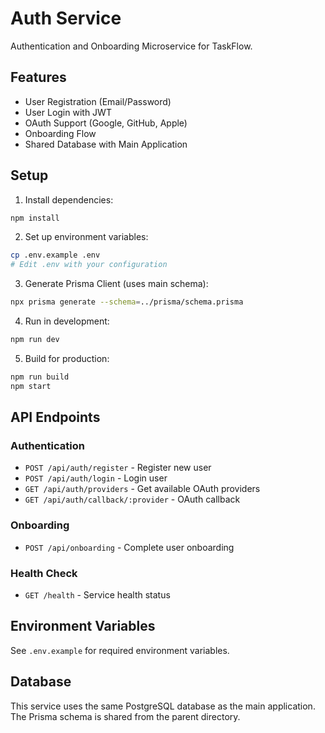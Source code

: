 # Auth Service

Authentication and Onboarding Microservice for TaskFlow.

## Features

- User Registration (Email/Password)
- User Login with JWT
- OAuth Support (Google, GitHub, Apple)
- Onboarding Flow
- Shared Database with Main Application

## Setup

1. Install dependencies:
```bash
npm install
```

2. Set up environment variables:
```bash
cp .env.example .env
# Edit .env with your configuration
```

3. Generate Prisma Client (uses main schema):
```bash
npx prisma generate --schema=../prisma/schema.prisma
```

4. Run in development:
```bash
npm run dev
```

5. Build for production:
```bash
npm run build
npm start
```

## API Endpoints

### Authentication

- `POST /api/auth/register` - Register new user
- `POST /api/auth/login` - Login user
- `GET /api/auth/providers` - Get available OAuth providers
- `GET /api/auth/callback/:provider` - OAuth callback

### Onboarding

- `POST /api/onboarding` - Complete user onboarding

### Health Check

- `GET /health` - Service health status

## Environment Variables

See `.env.example` for required environment variables.

## Database

This service uses the same PostgreSQL database as the main application. The Prisma schema is shared from the parent directory.
